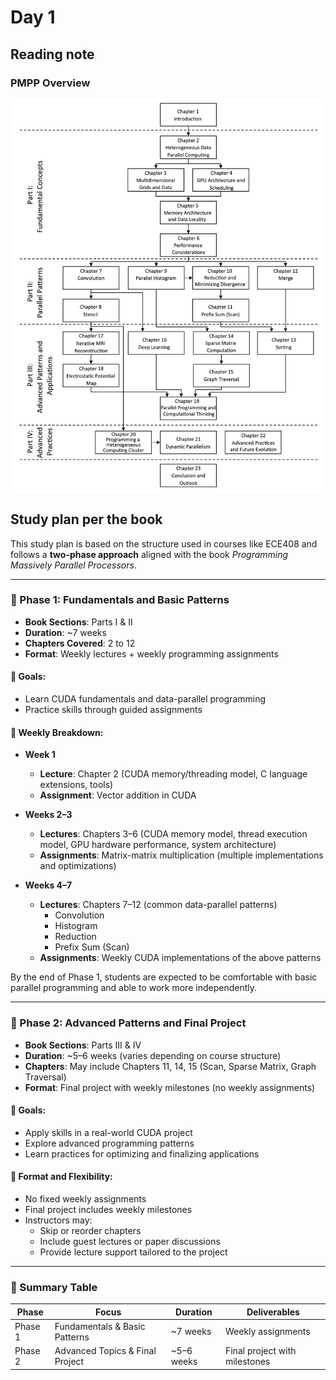 # Day 1 

## Reading note

### PMPP Overview
![PMPP book structure](media/pmpp-book-structure.png)

## Study plan per the book

This study plan is based on the structure used in courses like ECE408 and follows a **two-phase approach** aligned with the book *Programming Massively Parallel Processors*.

---

### 📘 Phase 1: Fundamentals and Basic Patterns

- **Book Sections**: Parts I & II
- **Duration**: ~7 weeks
- **Chapters Covered**: 2 to 12
- **Format**: Weekly lectures + weekly programming assignments

#### 🎯 Goals:
- Learn CUDA fundamentals and data-parallel programming
- Practice skills through guided assignments

#### 📅 Weekly Breakdown:

- **Week 1**
  - **Lecture**: Chapter 2 (CUDA memory/threading model, C language extensions, tools)
  - **Assignment**: Vector addition in CUDA

- **Weeks 2–3**
  - **Lectures**: Chapters 3–6 (CUDA memory model, thread execution model, GPU hardware performance, system architecture)
  - **Assignments**: Matrix-matrix multiplication (multiple implementations and optimizations)

- **Weeks 4–7**
  - **Lectures**: Chapters 7–12 (common data-parallel patterns)
    - Convolution
    - Histogram
    - Reduction
    - Prefix Sum (Scan)
  - **Assignments**: Weekly CUDA implementations of the above patterns

By the end of Phase 1, students are expected to be comfortable with basic parallel programming and able to work more independently.

---

### 🚀 Phase 2: Advanced Patterns and Final Project

- **Book Sections**: Parts III & IV
- **Duration**: ~5–6 weeks (varies depending on course structure)
- **Chapters**: May include Chapters 11, 14, 15 (Scan, Sparse Matrix, Graph Traversal)
- **Format**: Final project with weekly milestones (no weekly assignments)

#### 🎯 Goals:
- Apply skills in a real-world CUDA project
- Explore advanced programming patterns
- Learn practices for optimizing and finalizing applications

#### 🧩 Format and Flexibility:
- No fixed weekly assignments
- Final project includes weekly milestones
- Instructors may:
  - Skip or reorder chapters
  - Include guest lectures or paper discussions
  - Provide lecture support tailored to the project

---

### 📝 Summary Table

| Phase    | Focus                         | Duration   | Deliverables                  |
|----------|-------------------------------|------------|-------------------------------|
| Phase 1  | Fundamentals & Basic Patterns | ~7 weeks   | Weekly assignments            |
| Phase 2  | Advanced Topics & Final Project | ~5–6 weeks | Final project with milestones |